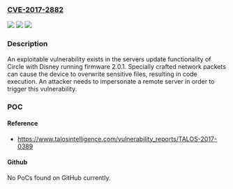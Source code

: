 ### [CVE-2017-2882](https://cve.mitre.org/cgi-bin/cvename.cgi?name=CVE-2017-2882)
![](https://img.shields.io/static/v1?label=Product&message=Circle&color=blue)
![](https://img.shields.io/static/v1?label=Version&message=n%2Fa&color=blue)
![](https://img.shields.io/static/v1?label=Vulnerability&message=remote%20code%20execution&color=brighgreen)

### Description

An exploitable vulnerability exists in the servers update functionality of Circle with Disney running firmware 2.0.1. Specially crafted network packets can cause the device to overwrite sensitive files, resulting in code execution. An attacker needs to impersonate a remote server in order to trigger this vulnerability.

### POC

#### Reference
- https://www.talosintelligence.com/vulnerability_reports/TALOS-2017-0389

#### Github
No PoCs found on GitHub currently.

